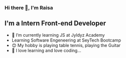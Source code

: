 ### Hi there 👋, I'm Raisa

## I'm a Intern Front-end Developer 

- 🔭 I’m currently learning JS at Jyldyz Academy
- Learning Software Engeneering at SeyTech Bootcamp
- 😊 My hobby is playing table tennis, playing the Guitar
- 👯 I love learning and love coding...






